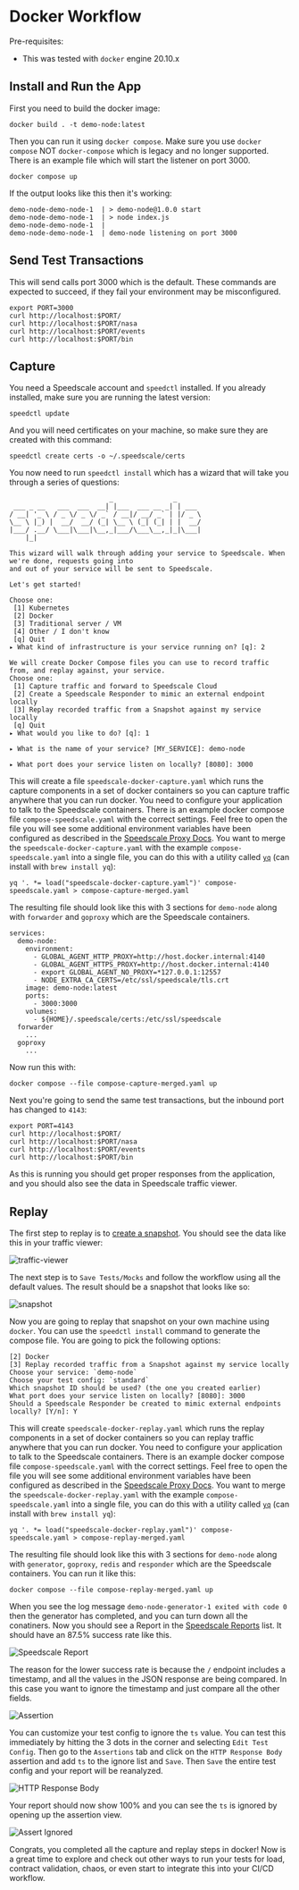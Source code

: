 # Docker Workflow

Pre-requisites:
* This was tested with `docker` engine 20.10.x

## Install and Run the App

First you need to build the docker image:

```
docker build . -t demo-node:latest
```

Then you can run it using `docker compose`. Make sure you use `docker compose` NOT `docker-compose` which is legacy and no longer supported. There is an example file which will start the listener on port 3000.

```
docker compose up
```

If the output looks like this then it's working:

```
demo-node-demo-node-1  | > demo-node@1.0.0 start
demo-node-demo-node-1  | > node index.js
demo-node-demo-node-1  |
demo-node-demo-node-1  | demo-node listening on port 3000
```

## Send Test Transactions

This will send calls port 3000 which is the default. These commands are expected to succeed, if they fail your environment may be misconfigured.

```
export PORT=3000
curl http://localhost:$PORT/
curl http://localhost:$PORT/nasa
curl http://localhost:$PORT/events
curl http://localhost:$PORT/bin
```

## Capture 

You need a Speedscale account and `speedctl` installed.  If you already installed, make sure you are running the latest version:

```
speedctl update
```

And you will need certificates on your machine, so make sure they are created with this command:

```
speedctl create certs -o ~/.speedscale/certs
```

You now need to run `speedctl install` which has a wizard that will take you through a series of questions:

```
                         _               _
 ___ _ __   ___  ___  __| |___  ___ __ _| | ___
/ __| '_ \ / _ \/ _ \/ _` / __|/ __/ _` | |/ _ \
\__ \ |_) |  __/  __/ (_| \__ \ (_| (_| | |  __/
|___/ .__/ \___|\___|\__,_|___/\___\__,_|_|\___|
    |_|

This wizard will walk through adding your service to Speedscale. When we're done, requests going into
and out of your service will be sent to Speedscale.

Let's get started!

Choose one:
 [1] Kubernetes
 [2] Docker
 [3] Traditional server / VM
 [4] Other / I don't know
 [q] Quit
▸ What kind of infrastructure is your service running on? [q]: 2

We will create Docker Compose files you can use to record traffic from, and replay against, your service.
Choose one:
 [1] Capture traffic and forward to Speedscale Cloud
 [2] Create a Speedscale Responder to mimic an external endpoint locally
 [3] Replay recorded traffic from a Snapshot against my service locally
 [q] Quit
▸ What would you like to do? [q]: 1

▸ What is the name of your service? [MY_SERVICE]: demo-node

▸ What port does your service listen on locally? [8080]: 3000
```

This will create a file `speedscale-docker-capture.yaml` which runs the capture components in a set of docker containers so you can capture traffic anywhere that you can run docker. You need to configure your application to talk to the Speedscale containers. There is an example docker compose file `compose-speedscale.yaml` with the correct settings. Feel free to open the file you will see some additional environment variables have been configured as described in the [Speedscale Proxy Docs](https://docs.speedscale.com/setup/sidecar/proxy-modes/#configuring-your-application-proxy-server). You want to merge the `speedscale-docker-capture.yaml` with the example `compose-speedscale.yaml` into a single file, you can do this with a utility called [`yq`](https://mikefarah.gitbook.io/yq/operators/multiply-merge) (can install with `brew install yq`):

```
yq '. *= load("speedscale-docker-capture.yaml")' compose-speedscale.yaml > compose-capture-merged.yaml
```

The resulting file should look like this with 3 sections for `demo-node` along with `forwarder` and `goproxy` which are the Speedscale containers.

```
services:
  demo-node:
    environment:
      - GLOBAL_AGENT_HTTP_PROXY=http://host.docker.internal:4140
      - GLOBAL_AGENT_HTTPS_PROXY=http://host.docker.internal:4140
      - export GLOBAL_AGENT_NO_PROXY=*127.0.0.1:12557
      - NODE_EXTRA_CA_CERTS=/etc/ssl/speedscale/tls.crt
    image: demo-node:latest
    ports:
      - 3000:3000
    volumes:
      - ${HOME}/.speedscale/certs:/etc/ssl/speedscale
  forwarder
    ...
  goproxy
    ...
```

Now run this with:

```
docker compose --file compose-capture-merged.yaml up
```

Next you're going to send the same test transactions, but the inbound port has changed to `4143`:

```
export PORT=4143
curl http://localhost:$PORT/
curl http://localhost:$PORT/nasa
curl http://localhost:$PORT/events
curl http://localhost:$PORT/bin
```

As this is running you should get proper responses from the application, and you should also see the data in Speedscale traffic viewer.

## Replay 

The first step to replay is to [create a snapshot](https://docs.speedscale.com/guides/creating-a-snapshot/). You should see the data like this in your traffic viewer:

![traffic-viewer](img/spd-traffic-viewer.png)

The next step is to `Save Tests/Mocks` and follow the workflow using all the default values. The result should be a snapshot that looks like so:

![snapshot](img/spd-snapshot.png)

Now you are going to replay that snapshot on your own machine using `docker`. You can use the `speedctl install` command to generate the compose file. You are going to pick the following options:

```
[2] Docker
[3] Replay recorded traffic from a Snapshot against my service locally
Choose your service: `demo-node`
Choose your test config: `standard`
Which snapshot ID should be used? (the one you created earlier)
What port does your service listen on locally? [8080]: 3000
Should a Speedscale Responder be created to mimic external endpoints locally? [Y/n]: Y
```

This will create `speedscale-docker-replay.yaml` which runs the replay components in a set of docker containers so you can replay traffic anywhere that you can run docker. You need to configure your application to talk to the Speedscale containers. There is an example docker compose file `compose-speedscale.yaml` with the correct settings. Feel free to open the file you will see some additional environment variables have been configured as described in the [Speedscale Proxy Docs](https://docs.speedscale.com/setup/sidecar/proxy-modes/#configuring-your-application-proxy-server). You want to merge the `speedscale-docker-replay.yaml` with the example `compose-speedscale.yaml` into a single file, you can do this with a utility called [`yq`](https://mikefarah.gitbook.io/yq/operators/multiply-merge) (can install with `brew install yq`):

```
yq '. *= load("speedscale-docker-replay.yaml")' compose-speedscale.yaml > compose-replay-merged.yaml
```

The resulting file should look like this with 3 sections for `demo-node` along with `generator`, `goproxy`, `redis` and `responder` which are the Speedscale containers. You can run it like this:

```
docker compose --file compose-replay-merged.yaml up
```

When you see the log message `demo-node-generator-1 exited with code 0` then the generator has completed, and you can turn down all the conatiners. Now you should see a Report in the [Speedscale Reports](https://app.speedscale.com/reports) list. It should have an 87.5% success rate like this.

![Speedscale Report](img/spd-report-summary.png)

The reason for the lower success rate is because the `/` endpoint includes a timestamp, and all the values in the JSON response are being compared. In this case you want to ignore the timestamp and just compare all the other fields.

![Assertion](img/spd-report-assert.png)

You can customize your test config to ignore the `ts` value. You can test this immediately by hitting the 3 dots in the corner and selecting `Edit Test Config`. Then go to the `Assertions` tab and click on the `HTTP Response Body` assertion and add `ts` to the ignore list and `Save`. Then `Save` the entire test config and your report will be reanalyzed.

![HTTP Response Body](img/spd-http-response-body.png)

Your report should now show 100% and you can see the `ts` is ignored by opening up the assertion view.

![Assert Ignored](img/spd-report-assert-ignored.png)

Congrats, you completed all the capture and replay steps in docker! Now is a great time to explore and check out other ways to run your tests for load, contract validation, chaos, or even start to integrate this into your CI/CD workflow.
